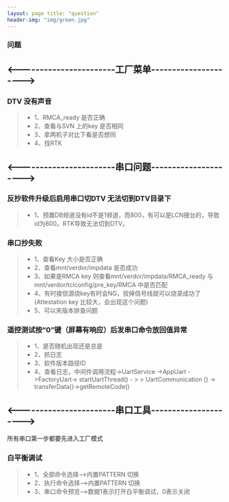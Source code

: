 ```yaml
---
layout: page title: "question"
header-img: "img/green.jpg"
---
```


### 问题

## <-----------------------工厂菜单-------------------——>

### DTV 没有声音

> * 1、RMCA_ready 是否正确
> * 2、查看与SVN 上的key 是否相同
> * 3、拿两机子对比下看是否想同
> * 4、找RTK

## <-----------------------串口问题-------------------——>

### 反抄软件升级后启用串口切DTV 无法切到DTV目录下

> * 1、预置DB频道没有id不是1频道，而800，有可以是LCN搜台的，导致id为800。RTK导致无法切到DTV。

### 串口抄失败

> * 1、查看Key 大小是否正确
> * 2、查看mnt/verdor/impdata 是否成功
> * 3、如果是RMCA key 则查看mnt/verdor/impdata/RMCA_ready 与mnt/verdor/tclconfig/pre_key/RMCA 中是否匹配
> * 4、有时接信源烧key有时会NG，拔掉信号线就可以烧录成功了(Attestation key 比较大，会出现这个问题)
> * 5、可以夹版本排查问题

### 遥控测试按“0”键（屏幕有响应）后发串口命令放回值异常

> * 1、是否随机出现还是总是
> * 2、抓日志
> * 3、软件版本路径ID
> * 4、查看日志，中间件调用流程->UartService ->AppUart ->FactoryUart-> startUartThread() - >
    > UartCommunication () -> transferData()->getRemoteCode()

## <-----------------------串口工具-------------------——>

所有串口第一步都要先进入工厂模式
### 白平衡调试

> * 1、全部命令选择——>内置PATTERN 切换
> * 2、执行命令选择——>内置PATTERN 切换
> * 3、串口命令预览——>数据1表示打开白平衡调试，0表示关闭



